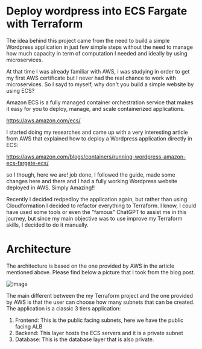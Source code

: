 # Deploy wordpress into ECS Fargate with Terraform
The idea behind this project came from the need to build a simple Wordpress application in just few simple steps without the need to manage how much capacity in term of computation I needed and ideally by using microservices.

At that time I was already familiar with AWS, i was studying in order to get my first AWS certificate but I never had the real chance to work with microservices. So I sayd to myself, why don't you build a simple website by using ECS? 

Amazon ECS is a fully managed container orchestration service that makes it easy for you to deploy, manage, and scale containerized applications.

https://aws.amazon.com/ecs/

I started doing my researches and came up with a very interesting article from AWS that explained how to deploy a Wordpress application directly in ECS: 

https://aws.amazon.com/blogs/containers/running-wordpress-amazon-ecs-fargate-ecs/

so I though, here we are! job done, 
I followed the guide, made some changes here and there and I had a fully working Wordpress website deployed in AWS. Simply Amazing!!

Recently I decided redpedloy the application again, but rather than using Cloudformation I decided to refactor everything to Terraform. I know, I could have used some tools or even the "famous" ChatGPT to assist me in this journey, but since my main objective was to use improve my Terraform skills, I decided to do it manually.

# Architecture
The architecture is based on the one provided by AWS in the article mentioned above. Please find below a picture that I took from the blog post.

![image](https://user-images.githubusercontent.com/102290995/219600285-dfd87ad3-a5f5-4776-9aac-fca051757e10.png)

The main different between the my Terraform project and the one provided by AWS is that the user can choose how many subnets that can be created. The application is a classic 3 tiers application:
1. Frontend: This is the public facing subnets, here we have the public facing ALB
2. Backend: This layer hosts the ECS servers and it is a private subnet
3. Database: This is the database layer that is also private.




